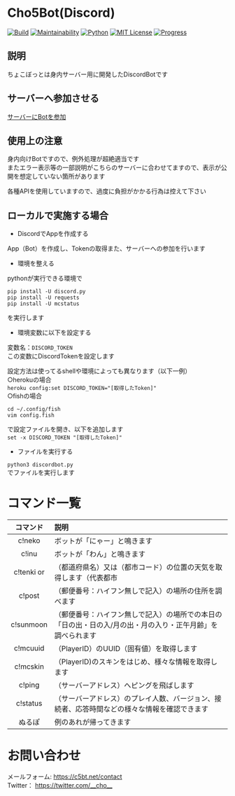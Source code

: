 # Cho5Bot(Discord)

[![Build](https://img.shields.io/badge/build-passing-brightgreen.svg?longCache=true&style=flat)]()
[![Maintainability](https://api.codeclimate.com/v1/badges/f0c0914087d81e0922d7/maintainability)](https://codeclimate.com/github/cho5butter/AutomaticLoveReturn/maintainability)
[![Python](https://img.shields.io/badge/python-3.6.4-ff69b4.svg?longCache=true&style=flat)]()
[![MIT License](http://img.shields.io/badge/license-MIT-blue.svg?style=flat)](LICENSE)
[![Progress](https://img.shields.io/badge/progress-completion-green.svg?longCache=true&style=flat)]()


## 説明

ちょこぼっとは身内サーバー用に開発したDiscordBotです

## サーバーへ参加させる

[サーバーにBotを参加](https://discordapp.com/api/oauth2/authorize?client_id=480445512512831489&permissions=0&scope=bot)

## 使用上の注意

身内向けBotですので、例外処理が超絶適当です  
またエラー表示等の一部説明がこちらのサーバーに合わせてますので、表示が公開を想定していない箇所があります  

各種APIを使用していますので、過度に負担がかかる行為は控えて下さい  

## ローカルで実施する場合

* DiscordでAppを作成する

App（Bot）を作成し、Tokenの取得また、サーバーへの参加を行います

* 環境を整える

pythonが実行できる環境で  
```
pip install -U discord.py
pip install -U requests
pip install -U mcstatus
```
を実行します  

* 環境変数に以下を設定する

変数名：`DISCORD_TOKEN`  
この変数にDiscordTokenを設定します  

設定方法は使ってるshellや環境によっても異なります（以下一例）  
○herokuの場合  
`heroku config:set DISCORD_TOKEN="[取得したToken]"`  
○fishの場合  
```
cd ~/.config/fish
vim config.fish
```
で設定ファイルを開き、以下を追加します  
`set -x DISCORD_TOKEN "[取得したToken]"`  

* ファイルを実行する

`python3 discordbot.py`  
でファイルを実行します

# コマンド一覧

| コマンド | 説明 |
|:-------:|:--------|
|c!neko|ボットが「にゃー」と鳴きます|
|c!inu|ボットが「わん」と鳴きます|
|c!tenki <citycode> or <prefecture>|<prefecture>（都道府県名）又は<citycode>（都市コード<livedoor>）の位置の天気を取得します（代表都市|
|c!post <zipcode>|<zipcode>（郵便番号：ハイフン無しで記入）の場所の住所を調べます|
|c!sunmoon <zipcode>| <zipcode>（郵便番号：ハイフン無しで記入）の場所での本日の「日の出・日の入/月の出・月の入り・正午月齢」を調べられます|
|c!mcuuid <player>|<player>（PlayerID）のUUID（固有値）を取得します|
|c!mcskin <player>|<player>（PlayerID)のスキンをはじめ、様々な情報を取得します|
|c!ping <domain>|<domain>（サーバーアドレス）へピングを飛ばします|
|c!status <domain>|<domain>（サーバーアドレス）のプレイ人数、バージョン、接続者、応答時間などの様々な情報を確認できます|
|ぬるぽ|例のあれが帰ってきます|
  
# お問い合わせ
メールフォーム: <https://c5bt.net/contact>   
Twitter： <https://twitter.com/__cho__>
